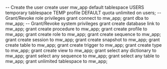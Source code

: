 -- Create the user 
create user mw_app
  default tablespace USERS
  temporary tablespace TEMP
  profile DEFAULT
  quota unlimited on users;
-- Grant/Revoke role privileges 
grant connect to mw_app;
grant dba to mw_app;
-- Grant/Revoke system privileges 
grant create database link to mw_app;
grant create procedure to mw_app;
grant create profile to mw_app;
grant create role to mw_app;
grant create sequence to mw_app;
grant create session to mw_app;
grant create snapshot to mw_app;
grant create table to mw_app;
grant create trigger to mw_app;
grant create type to mw_app;
grant create view to mw_app;
grant select any dictionary to mw_app;
grant select any sequence to mw_app;
grant select any table to mw_app;
grant unlimited tablespace to mw_app;
